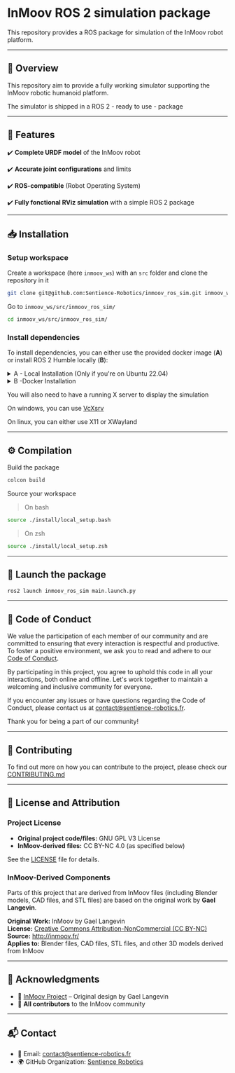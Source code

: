 # InMoov ROS 2 simulation package

This repository provides a ROS package for simulation of the InMoov robot platform.

---

## 📌 Overview

This repository aim to provide a fully working simulator supporting the InMoov robotic humanoid platform.

The simulator is shipped in a ROS 2 - ready to use - package

---

## 🌟 Features

✔️ **Complete URDF model** of the InMoov robot

✔️ **Accurate joint configurations** and limits

✔️ **ROS-compatible** (Robot Operating System)

✔️ **Fully fonctional RViz simulation** with a simple ROS 2 package

---

## 📥 Installation

### Setup workspace

Create a workspace (here `inmoov_ws`) with an `src` folder and clone the repository in it

```bash
git clone git@github.com:Sentience-Robotics/inmoov_ros_sim.git inmoov_ws/src/inmoov_ros_sim
```

Go to `inmoov_ws/src/inmoov_ros_sim/`

```bash
cd inmoov_ws/src/inmoov_ros_sim/
```

### Install dependencies

To install dependencies, you can either use the provided docker image (**A**) or install ROS 2 Humble locally (**B**):
<details>
<summary>A - Local Installation (Only if you're on Ubuntu 22.04)</summary>

For a local installation, you have to install the following dependencies:
- ROS 2 Humble
- rviz2 : visualisator
- Gazebo Fortress (launch script not available yet) : simulator
- Colcon, CMake : build system

First ensure that the Ubuntu Universe repository is enabled

```bash
sudo apt install software-properties-common
sudo add-apt-repository universe
```

Now add the ROS 2 GPG key with apt.

```bash
curl -sSL https://raw.githubusercontent.com/ros/rosdistro/master/ros.key -o /usr/share/keyrings/ros-archive-keyring.gpg
```

Then add the repository to your sources list

```bash
echo "deb [arch=$(dpkg --print-architecture) signed-by=/usr/share/keyrings/ros-archive-keyring.gpg] http://packages.ros.org/ros2/ubuntu $(. /etc/os-release && echo $UBUNTU_CODENAME) main" | tee /etc/apt/sources.list.d/ros2.list > /dev/null
```

Update your apt repository caches after setting up the repositories.

```bash
apt update -q
apt upgrade -q -y
```

Finally, install ros 2

```bash
apt install -y ros-humble-desktop ros-humble-ros-gz ros-dev-tools ros-humble-joint-state-publisher ros-humble-joint-state-publisher-gui
```

Source ros
> On bash
```bash
source /opt/ros/humble/setup.bash
```
> On zsh
```zsh
source /opt/ros/humble/setup.zsh
```
</details>

<details>
<summary>B -Docker Installation</summary>

Authorize the docker to access the X server

```bash
xhost +
```

Start the docker container

```bash
make up
```

Connect to the container

```bash
make term
```

</details>

You will also need to have a running X server to display the simulation

On windows, you can use [VcXsrv](https://sourceforge.net/projects/vcxsrv/)

On linux, you can either use X11 or XWayland

---

## ⚙️ Compilation

Build the package

```bash
colcon build

```
Source your workspace
> On bash
```bash
source ./install/local_setup.bash
```
> On zsh
```zsh
source ./install/local_setup.zsh
```

---

## 🚀 Launch the package

```bash
ros2 launch inmoov_ros_sim main.launch.py
```

---

## 📜 Code of Conduct

We value the participation of each member of our community and are committed to ensuring that every interaction is respectful and productive. To foster a positive environment, we ask you to read and adhere to our [Code of Conduct](CODE_OF_CONDUCT.md).

By participating in this project, you agree to uphold this code in all your interactions, both online and offline. Let's work together to maintain a welcoming and inclusive community for everyone.

If you encounter any issues or have questions regarding the Code of Conduct, please contact us at [contact@sentience-robotics.fr](mailto:contact@sentience-robotics.fr).

Thank you for being a part of our community!

---

## 🤝 Contributing

To find out more on how you can contribute to the project, please check our [CONTRIBUTING.md](CONTRIBUTING.md)

---

## 📜 License and Attribution

### Project License

- **Original project code/files:** GNU GPL V3 License
- **InMoov-derived files:** CC BY-NC 4.0 (as specified below)
 
See the [LICENSE](LICENSE) file for details.

### InMoov-Derived Components

Parts of this project that are derived from InMoov files (including Blender models, CAD files, and STL files) are based on the original work by **Gael Langevin**.

**Original Work:** InMoov by Gael Langevin  
**License:** [Creative Commons Attribution-NonCommercial (CC BY-NC)](https://creativecommons.org/licenses/by-nc/4.0/)  
**Source:** http://inmoov.fr/  
**Applies to:** Blender files, CAD files, STL files, and other 3D models derived from InMoov

---

## 🙌 Acknowledgments

- 🎉 [InMoov Project](https://inmoov.fr/) – Original design by Gael Langevin
- 🎉 **All contributors** to the InMoov community

---

## 📬 Contact

- 📧 Email: [contact@sentience-robotics.fr](mailto:contact@sentience-robotics.fr)
- 🌍 GitHub Organization: [Sentience Robotics](https://github.com/sentience-robotics)
